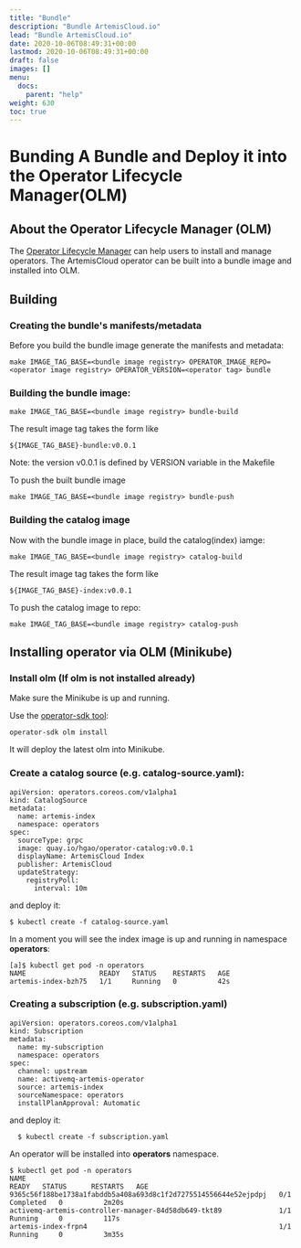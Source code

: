```yaml
---
title: "Bundle"
description: "Bundle ArtemisCloud.io"
lead: "Bundle ArtemisCloud.io"
date: 2020-10-06T08:49:31+00:00
lastmod: 2020-10-06T08:49:31+00:00
draft: false
images: []
menu:
  docs:
    parent: "help"
weight: 630
toc: true
---
```


# Bunding A Bundle and Deploy it into the Operator Lifecycle Manager(OLM)

## About the Operator Lifecycle Manager (OLM)

The [Operator Lifecycle Manager](https://olm.operatorframework.io/) can help users to install and manage operators.
The ArtemisCloud operator can be built into a bundle image and installed into OLM.

## Building

### Creating the bundle's manifests/metadata

Before you build the bundle image generate the manifests and metadata:

```$xslt
make IMAGE_TAG_BASE=<bundle image registry> OPERATOR_IMAGE_REPO=<operator image registry> OPERATOR_VERSION=<operator tag> bundle
```

### Building the bundle image:

```$xslt
make IMAGE_TAG_BASE=<bundle image registry> bundle-build
```
The result image tag takes the form like
```$xslt
${IMAGE_TAG_BASE}-bundle:v0.0.1
```
Note: the version v0.0.1 is defined by VERSION variable in the Makefile

To push the built bundle image

```$xslt
make IMAGE_TAG_BASE=<bundle image registry> bundle-push
```

### Building the catalog image

Now with the bundle image in place, build the catalog(index) iamge:

```$xslt
make IMAGE_TAG_BASE=<bundle image registry> catalog-build
```
The result image tag takes the form like
```$xslt
${IMAGE_TAG_BASE}-index:v0.0.1
```

To push the catalog image to repo:

```$xslt
make IMAGE_TAG_BASE=<bundle image registry> catalog-push
```

## Installing operator via OLM (Minikube)

### Install olm (If olm is not installed already)

Make sure the Minikube is up and running.

Use the [operator-sdk tool](https://sdk.operatorframework.io/):

```$xslt
operator-sdk olm install
```
It will deploy the latest olm into Minikube.

### Create a catalog source (e.g. catalog-source.yaml):

```
apiVersion: operators.coreos.com/v1alpha1
kind: CatalogSource
metadata:
  name: artemis-index
  namespace: operators
spec:
  sourceType: grpc
  image: quay.io/hgao/operator-catalog:v0.0.1
  displayName: ArtemisCloud Index
  publisher: ArtemisCloud
  updateStrategy:
    registryPoll:
      interval: 10m
```

and deploy it:

```$xslt
$ kubectl create -f catalog-source.yaml
```
In a moment you will see the index image is up and running in namespace **operators**:

```$xslt
[a]$ kubectl get pod -n operators
NAME                  READY   STATUS    RESTARTS   AGE
artemis-index-bzh75   1/1     Running   0          42s
```

### Creating a subscription (e.g. subscription.yaml)

```
apiVersion: operators.coreos.com/v1alpha1
kind: Subscription
metadata:
  name: my-subscription
  namespace: operators
spec:
  channel: upstream
  name: activemq-artemis-operator
  source: artemis-index
  sourceNamespace: operators
  installPlanApproval: Automatic
```

and deploy it:
```$xslt
  $ kubectl create -f subscription.yaml
```
An operator will be installed into **operators** namespace.

```$xslt
$ kubectl get pod -n operators
NAME                                                              READY   STATUS      RESTARTS   AGE
9365c56f188be1738a1fabddb5a408a693d8c1f2d7275514556644e52ejpdpj   0/1     Completed   0          2m20s
activemq-artemis-controller-manager-84d58db649-tkt89              1/1     Running     0          117s
artemis-index-frpn4                                               1/1     Running     0          3m35s
```

